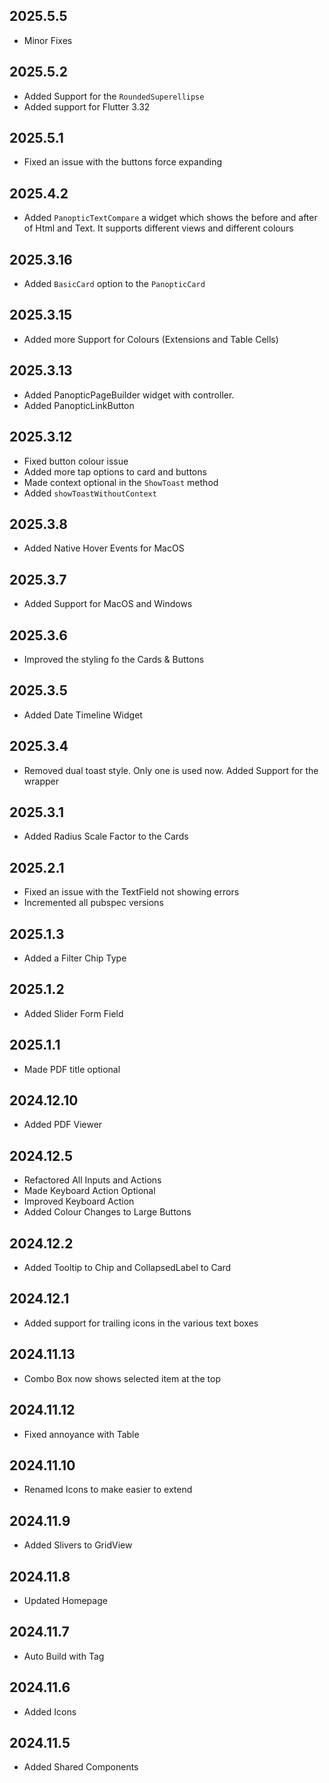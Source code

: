 ## 2025.5.5

* Minor Fixes

## 2025.5.2

* Added Support for the `RoundedSuperellipse`
* Added support for Flutter 3.32

## 2025.5.1

* Fixed an issue with the buttons force expanding

## 2025.4.2

* Added `PanopticTextCompare` a widget which shows the before and after of Html and Text. It supports different views and different colours

## 2025.3.16

* Added `BasicCard` option to the `PanopticCard`


## 2025.3.15

* Added more Support for Colours (Extensions and Table Cells)


## 2025.3.13

* Added PanopticPageBuilder widget with controller.
* Added PanopticLinkButton

## 2025.3.12

* Fixed button colour issue
* Added more tap options to card and buttons
* Made context optional in the `ShowToast` method
* Added `showToastWithoutContext`
  

## 2025.3.8

* Added Native Hover Events for MacOS
  

## 2025.3.7

* Added Support for MacOS and Windows
  


## 2025.3.6

* Improved the styling fo the Cards & Buttons
  

## 2025.3.5

* Added Date Timeline Widget
  

## 2025.3.4

* Removed dual toast style. Only one is used now. Added Support for the wrapper
  
## 2025.3.1

* Added Radius Scale Factor to the Cards
  
## 2025.2.1

* Fixed an issue with the TextField not showing errors
* Incremented all pubspec versions

## 2025.1.3

* Added a Filter Chip Type

## 2025.1.2

* Added Slider Form Field

## 2025.1.1

* Made PDF title optional

## 2024.12.10

* Added PDF Viewer

## 2024.12.5

* Refactored All Inputs and Actions
* Made Keyboard Action Optional
* Improved Keyboard Action
* Added Colour Changes to Large Buttons

## 2024.12.2

* Added Tooltip to Chip and CollapsedLabel to Card

## 2024.12.1

* Added support for trailing icons in the various text boxes

## 2024.11.13

* Combo Box now shows selected item at the top

## 2024.11.12

* Fixed annoyance with Table

## 2024.11.10

* Renamed Icons to make easier to extend

## 2024.11.9

* Added Slivers to GridView

## 2024.11.8

* Updated Homepage

## 2024.11.7

* Auto Build with Tag

## 2024.11.6

* Added Icons

## 2024.11.5

* Added Shared Components 
